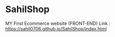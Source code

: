 # SahilShop
MY First Ecommerce website (FRONT-END)
Link : https://sahil0706.github.io/SahilShop/index.html
